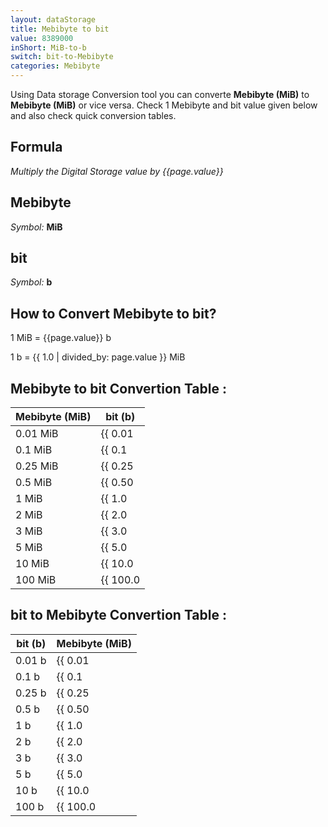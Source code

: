```yaml
---
layout: dataStorage
title: Mebibyte to bit
value: 8389000
inShort: MiB-to-b
switch: bit-to-Mebibyte
categories: Mebibyte
---
```


Using Data storage Conversion tool you can converte **Mebibyte (MiB)** to **Mebibyte (MiB)** or vice versa. Check 1 Mebibyte and bit value given below and also check quick conversion tables.

## Formula
*Multiply the Digital Storage value by {{page.value}}*

## Mebibyte
*Symbol:* **MiB**

## bit
*Symbol:* **b**

## How to Convert Mebibyte to bit?

1 MiB = {{page.value}} b

1 b = {{ 1.0 | divided_by: page.value }} MiB


## Mebibyte to bit Convertion Table :

| Mebibyte (MiB) | bit (b) |
| ---- | ---- |
| 0.01 MiB | {{ 0.01 | times: page.value }} b |
| 0.1 MiB | {{ 0.1 | times: page.value }} b |
| 0.25 MiB | {{ 0.25 | times: page.value }} b |
| 0.5 MiB | {{ 0.50 | times: page.value }} b |
| 1 MiB | {{ 1.0 | times: page.value }} b |
| 2 MiB | {{ 2.0 | times: page.value }} b |
| 3 MiB | {{ 3.0 | times: page.value }} b |
| 5 MiB | {{ 5.0 | times: page.value }} b |
| 10 MiB | {{ 10.0 | times: page.value }} b |
| 100 MiB | {{ 100.0 | times: page.value }} b |

## bit to Mebibyte Convertion Table :

| bit (b) | Mebibyte (MiB) |
| ---- | ---- |
| 0.01 b | {{ 0.01 | divided_by: page.value }} MiB |
| 0.1 b | {{ 0.1 | divided_by: page.value }} MiB |
| 0.25 b | {{ 0.25 | divided_by: page.value }} MiB |
| 0.5 b | {{ 0.50 | divided_by: page.value }} MiB |
| 1 b | {{ 1.0 | divided_by: page.value }} MiB |
| 2 b | {{ 2.0 | divided_by: page.value }} MiB |
| 3 b | {{ 3.0 | divided_by: page.value }} MiB |
| 5 b | {{ 5.0 | divided_by: page.value }} MiB |
| 10 b | {{ 10.0 | divided_by: page.value }} MiB |
| 100 b | {{ 100.0 | divided_by: page.value }} MiB |


<script>
document.getElementById('selectInput')[9].selected = true
document.getElementById('selectOutput')[0].selected = true
</script>
